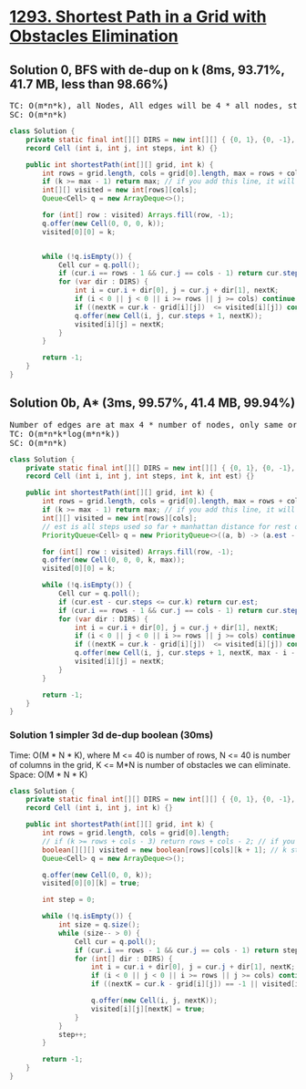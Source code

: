 # [1293. Shortest Path in a Grid with Obstacles Elimination](https://leetcode.com/problems/shortest-path-in-a-grid-with-obstacles-elimination/)

## Solution 0, BFS with de-dup on k (8ms, 93.71%, 41.7 MB, less than 98.66%)
<pre>
TC: O(m*n*k), all Nodes, All edges will be 4 * all nodes, still same order of magnitude
SC: O(m*n*k)
</pre>
```java
class Solution {
    private static final int[][] DIRS = new int[][] { {0, 1}, {0, -1}, {1, 0}, {-1, 0} };
    record Cell (int i, int j, int steps, int k) {}

    public int shortestPath(int[][] grid, int k) {
        int rows = grid.length, cols = grid[0].length, max = rows + cols - 2;
        if (k >= max - 1) return max; // if you add this line, it will eliminate most of the test cases... and you can get it done within 2 ms
        int[][] visited = new int[rows][cols];
        Queue<Cell> q = new ArrayDeque<>();

        for (int[] row : visited) Arrays.fill(row, -1);
        q.offer(new Cell(0, 0, 0, k));
        visited[0][0] = k;


        while (!q.isEmpty()) {
            Cell cur = q.poll();
            if (cur.i == rows - 1 && cur.j == cols - 1) return cur.steps;
            for (var dir : DIRS) {
                int i = cur.i + dir[0], j = cur.j + dir[1], nextK;
                if (i < 0 || j < 0 || i >= rows || j >= cols) continue;
                if ((nextK = cur.k - grid[i][j])  <= visited[i][j]) continue;
                q.offer(new Cell(i, j, cur.steps + 1, nextK));
                visited[i][j] = nextK;
            }
        }

        return -1;
    }
}
```
## Solution 0b, A* (3ms, 99.57%, 41.4 MB, 99.94%)
<pre>
Number of edges are at max 4 * number of nodes, only same order of magnitude
TC: O(m*n*k*log(m*n*k))
SC: O(m*n*k)
</pre>
```java
class Solution {
    private static final int[][] DIRS = new int[][] { {0, 1}, {0, -1}, {1, 0}, {-1, 0} };
    record Cell (int i, int j, int steps, int k, int est) {}

    public int shortestPath(int[][] grid, int k) {
        int rows = grid.length, cols = grid[0].length, max = rows + cols - 2;
        if (k >= max - 1) return max; // if you add this line, it will eliminate most of the test cases...
        int[][] visited = new int[rows][cols];
        // est is all steps used so far + manhattan distance for rest of the steps
        PriorityQueue<Cell> q = new PriorityQueue<>((a, b) -> (a.est - b.est));

        for (int[] row : visited) Arrays.fill(row, -1);
        q.offer(new Cell(0, 0, 0, k, max));
        visited[0][0] = k;

        while (!q.isEmpty()) {
            Cell cur = q.poll();
            if (cur.est - cur.steps <= cur.k) return cur.est;
            if (cur.i == rows - 1 && cur.j == cols - 1) return cur.steps;
            for (var dir : DIRS) {
                int i = cur.i + dir[0], j = cur.j + dir[1], nextK;
                if (i < 0 || j < 0 || i >= rows || j >= cols) continue;
                if ((nextK = cur.k - grid[i][j])  <= visited[i][j]) continue;
                q.offer(new Cell(i, j, cur.steps + 1, nextK, max - i - j + cur.steps + 1));
                visited[i][j] = nextK;
            }
        }

        return -1;
    }
}
```
### Solution 1 simpler 3d de-dup boolean (30ms)
Time: O(M * N * K), where M <= 40 is number of rows, N <= 40 is number of columns in the grid, K <= M*N is number of obstacles we can eliminate.
Space: O(M * N * K)
```java
class Solution {
    private static final int[][] DIRS = new int[][] { {0, 1}, {0, -1}, {1, 0}, {-1, 0} };
    record Cell (int i, int j, int k) {}

    public int shortestPath(int[][] grid, int k) {
        int rows = grid.length, cols = grid[0].length;
        // if (k >= rows + cols - 3) return rows + cols - 2; // if you add this line, it will eliminate most of the test cases...
        boolean[][][] visited = new boolean[rows][cols][k + 1]; // k status can be from 0 - k
        Queue<Cell> q = new ArrayDeque<>();

        q.offer(new Cell(0, 0, k));
        visited[0][0][k] = true;

        int step = 0;

        while (!q.isEmpty()) {
            int size = q.size();
            while (size-- > 0) {
                Cell cur = q.poll();
                if (cur.i == rows - 1 && cur.j == cols - 1) return step;
                for (int[] dir : DIRS) {
                    int i = cur.i + dir[0], j = cur.j + dir[1], nextK;
                    if (i < 0 || j < 0 || i >= rows || j >= cols) continue;
                    if ((nextK = cur.k - grid[i][j]) == -1 || visited[i][j][nextK]) continue;

                    q.offer(new Cell(i, j, nextK));
                    visited[i][j][nextK] = true;
                }
            }
            step++;
        }

        return -1;
    }
}
```
